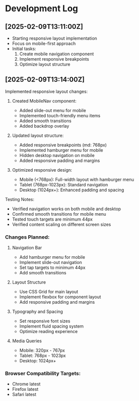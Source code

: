 # Development Log

## [2025-02-09T13:11:00Z]
- Starting responsive layout implementation
- Focus on mobile-first approach
- Initial tasks:
  1. Create mobile navigation component
  2. Implement responsive breakpoints
  3. Optimize layout structure

## [2025-02-09T13:14:00Z]
Implemented responsive layout changes:
1. Created MobileNav component:
   - Added slide-out menu for mobile
   - Implemented touch-friendly menu items
   - Added smooth transitions
   - Added backdrop overlay

2. Updated layout structure:
   - Added responsive breakpoints (md: 768px)
   - Implemented hamburger menu for mobile
   - Hidden desktop navigation on mobile
   - Added responsive padding and margins

3. Optimized responsive design:
   - Mobile (<768px): Full-width layout with hamburger menu
   - Tablet (768px-1023px): Standard navigation
   - Desktop (1024px+): Enhanced padding and spacing

Testing Notes:
- Verified navigation works on both mobile and desktop
- Confirmed smooth transitions for mobile menu
- Tested touch targets are minimum 44px
- Verified content scaling on different screen sizes

### Changes Planned:
1. Navigation Bar
   - Add hamburger menu for mobile
   - Implement slide-out navigation
   - Set tap targets to minimum 44px
   - Add smooth transitions

2. Layout Structure
   - Use CSS Grid for main layout
   - Implement flexbox for component layout
   - Add responsive padding and margins

3. Typography and Spacing
   - Set responsive font sizes
   - Implement fluid spacing system
   - Optimize reading experience

4. Media Queries
   - Mobile: 320px - 767px
   - Tablet: 768px - 1023px
   - Desktop: 1024px+

### Browser Compatibility Targets:
- Chrome latest
- Firefox latest
- Safari latest